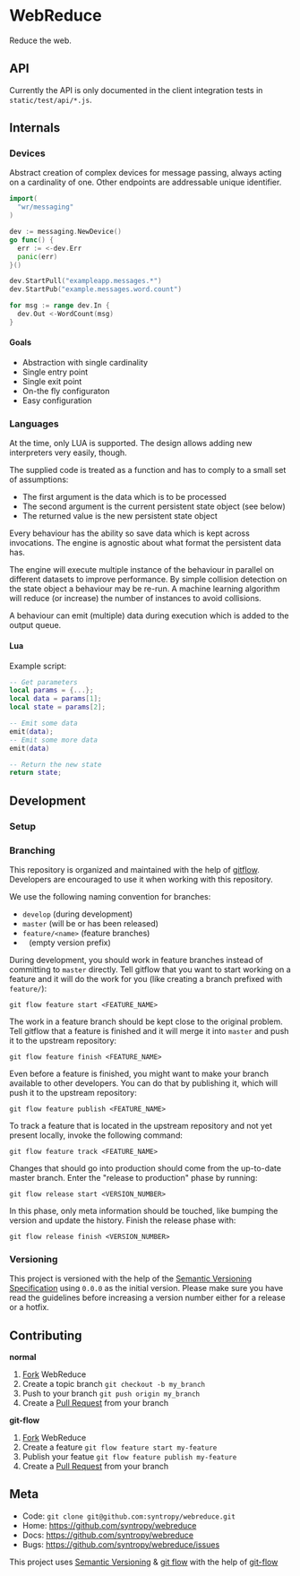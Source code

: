 # WebReduce

Reduce the web.

## API

Currently the API is only documented in the client integration tests in `static/test/api/*.js`.

## Internals

### Devices

Abstract creation of complex devices for message passing, always acting on a cardinality of one. Other endpoints are addressable unique identifier.

``` go
import(
  "wr/messaging"
)

dev := messaging.NewDevice()
go func() {
  err := <-dev.Err
  panic(err)
}()

dev.StartPull("exampleapp.messages.*")
dev.StartPub("example.messages.word.count")

for msg := range dev.In {
  dev.Out <-WordCount(msg)
}
```

#### Goals

* Abstraction with single cardinality
* Single entry point
* Single exit point
* On-the fly configuraton
* Easy configuration

### Languages

At the time, only LUA is supported. The design allows adding new interpreters very easily, though.

The supplied code is treated as a function and has to comply to a small set of assumptions:

* The first argument is the data which is to be processed
* The second argument is the current persistent state object (see below) 
* The returned value is the new persistent state object

Every behaviour has the ability so save data which is kept across invocations. The engine is agnostic about what format the persistent data has.

The engine will execute multiple instance of the behaviour in parallel on different datasets to improve performance. By simple collision detection on the state object a behaviour may be re-run.
A machine learning algorithm will reduce (or increase) the number of instances to avoid collisions.

A behaviour can emit (multiple) data during execution which is added to the output queue.

#### Lua

Example script:

```Lua
-- Get parameters
local params = {...}; 
local data = params[1];
local state = params[2];

-- Emit some data
emit(data);
-- Emit some more data
emit(data)

-- Return the new state
return state;
```

## Development

### Setup

### Branching

This repository is organized and maintained with the help of [gitflow](https://github.com/nvie/gitflow). Developers are encouraged to use it when working with this repository.

We use the following naming convention for branches:

* `develop` (during development)
* `master` (will be or has been released)
* `feature/<name>` (feature branches)
* ` ` (empty version prefix)

During development, you should work in feature branches instead of committing to `master` directly. Tell gitflow that you want to start working on a feature and it will do the work for you (like creating a branch prefixed with `feature/`):

    git flow feature start <FEATURE_NAME>

The work in a feature branch should be kept close to the original problem. Tell gitflow that a feature is finished and it will merge it into `master` and push it to the upstream repository:

    git flow feature finish <FEATURE_NAME>

Even before a feature is finished, you might want to make your branch available to other developers. You can do that by publishing it, which will push it to the upstream repository:

    git flow feature publish <FEATURE_NAME>

To track a feature that is located in the upstream repository and not yet present locally, invoke the following command:

    git flow feature track <FEATURE_NAME>

Changes that should go into production should come from the up-to-date master branch. Enter the "release to production" phase by running:

    git flow release start <VERSION_NUMBER>

In this phase, only meta information should be touched, like bumping the version and update the history. Finish the release phase with:

    git flow release finish <VERSION_NUMBER>

### Versioning

This project is versioned with the help of the [Semantic Versioning Specification](http://semver.org/) using `0.0.0` as the initial version. Please make sure you have read the guidelines before increasing a version number either for a release or a hotfix.

## Contributing

**normal**

1. [Fork](http://help.github.com/forking/) WebReduce
2. Create a topic branch `git checkout -b my_branch`
3. Push to your branch `git push origin my_branch`
4. Create a [Pull Request](http://help.github.com/pull-requests/) from your branch

**git-flow**

1. [Fork](http://help.github.com/forking/) WebReduce
2. Create a feature `git flow feature start my-feature`
3. Publish your featue `git flow feature publish my-feature`
4. Create a [Pull Request](http://help.github.com/pull-requests/) from your branch

## Meta

* Code: `git clone git@github.com:syntropy/webreduce.git`
* Home: https://github.com/syntropy/webreduce
* Docs: https://github.com/syntropy/webreduce
* Bugs: https://github.com/syntropy/webreduce/issues

This project uses [Semantic Versioning](http://semver.org) & [git flow](http://nvie.com/posts/a-successful-git-branching-model/) with the help of [git-flow](https://github.com/nvie/gitflow)
